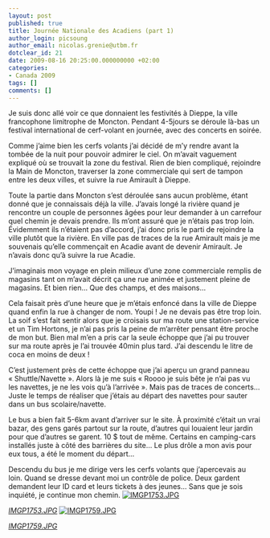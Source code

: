 ```yaml
---
layout: post
published: true
title: Journée Nationale des Acadiens (part 1)
author_login: picsoung
author_email: nicolas.grenie@utbm.fr
dotclear_id: 21
date: 2009-08-16 20:25:00.000000000 +02:00
categories:
- Canada 2009
tags: []
comments: []
---
```

<p>Je suis donc allé voir ce que donnaient les festivités à Dieppe, la ville francophone limitrophe de Moncton. Pendant 4-5jours se déroule là-bas un festival international de cerf-volant en journée, avec des concerts en soirée.</p>


<p>Comme j’aime bien les cerfs volants j’ai décidé de m’y rendre avant la tombée de la nuit pour pouvoir admirer le ciel. On m’avait vaguement expliqué où se trouvait la zone du festival. Rien de bien compliqué, rejoindre la Main de Moncton, traverser la zone commerciale qui sert de tampon entre les deux villes, et suivre la rue Amirault à Dieppe.</p>


<p>Toute la partie dans Moncton s’est déroulée sans aucun problème, étant donné que je connaissais déjà la ville. J’avais longé la rivière quand je rencontre un couple de personnes âgées pour leur demander à un carrefour quel chemin je devais prendre. Ils m’ont assuré que je n’étais pas trop loin.
Évidemment ils n’étaient pas d’accord, j’ai donc pris le parti de rejoindre la ville plutôt que la rivière.
En ville pas de traces de la rue Amirault mais je me souvenais qu’elle commençait en Acadie avant de devenir Amirault. Je n’avais donc qu’à suivre la rue Acadie.</p>


<p>J’imaginais mon voyage en plein milieux d’une zone commerciale remplis de magasins tant on m’avait décrit ça une rue animée et justement pleine de magasins. Et bien rien…
Que des champs, et des maisons…</p>


<p>Cela faisait près d’une heure que je m’étais enfoncé dans la ville de Dieppe quand enfin la rue à changer de nom. Youpi ! Je ne devais pas être trop loin.
La soif s’est fait sentir alors que je croisais sur ma route une station-service et un Tim Hortons, je n’ai pas pris la peine de m’arrêter pensant être proche de mon but.
Bien mal m’en a pris car la seule échoppe que j’ai pu trouver sur ma route après je l’ai trouvée 40min plus tard. J’ai descendu le litre de coca en moins de deux !</p>


<p>C’est justement près de cette échoppe que j’ai aperçu un grand panneau « Shuttle/Navette ». Alors là je me suis « Roooo je suis bête je n’ai pas vu les navettes, je ne les vois qu’à l’arrivée ». Mais pas de traces de concerts… Juste le temps de réaliser que j’étais au départ des navettes pour sauter dans un bus scolaire/navette.</p>


<p>Le bus a bien fait 5-6km avant d’arriver sur le site. À proximité c’était un vrai bazar, des gens garés partout sur la route, d’autres qui louaient leur jardin pour que d’autres se garent. 10 $ tout de même. Certains en camping-cars installés juste à côté des barrières du site…
Le plus drôle a mon avis pour eux tous, a été le moment du départ…</p>


<p>Descendu du bus je me dirige vers les cerfs volants que j’apercevais au loin. Quand se dresse devant moi un contrôle de police. Deux gardent demandent leur ID card et leurs tickets à des jeunes… Sans que je sois inquiété, je continue mon chemin.
<a href="http://farm3.static.flickr.com/2540/3826529653_5c2edebb40_t.jpg"><img src="http://farm3.static.flickr.com/2540/3826529653_5c2edebb40_m.jpg" alt="IMGP1753.JPG" /></a></p>


<p><em><a href="http://www.flickr.com/photos/picsoung/3826529653/">IMGP1753.JPG</a></em>
<a href="http://farm4.static.flickr.com/3549/3826537699_d107c29094_t.jpg"><img src="http://farm4.static.flickr.com/3549/3826537699_d107c29094_m.jpg" alt="IMGP1759.JPG" /></a></p>


<p><em><a href="http://www.flickr.com/photos/picsoung/3826537699/">IMGP1759.JPG</a></em></p>
